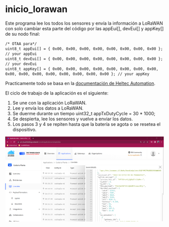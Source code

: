 # inicio_lorawan
 
Este programa lee los todos los sensores y envía la información a LoRaWAN con solo cambiar esta parte del código por las appEui[], devEui[] y appKey[] de su nodo final:

````
/* OTAA para*/
uint8_t appEui[] = { 0x00, 0x00, 0x00, 0x00, 0x00, 0x00, 0x00, 0x00 }; // your appEui
uint8_t devEui[] = { 0x00, 0x00, 0x00, 0x00, 0x00, 0x00, 0x00, 0x00 }; // your devEui
uint8_t appKey[] = { 0x00, 0x00, 0x00, 0x00, 0x00, 0x00, 0x00, 0x00, 0x00, 0x00, 0x00, 0x00, 0x00, 0x00, 0x00, 0x00 }; // your appKey
````

Practicamente todo se basa en la [documentación de Heltec Automation](https://github.com/HelTecAutomation/CubeCell-Arduino/tree/master/libraries/LoRa/examples/LoRaWAN).

El ciclo de trabajo de la aplicación es el siguiente:

1. Se une con la aplicación LoRaWAN.
2. Lee y envía los datos a LoRaWAN.
3. Se duerme durante un tiempo uint32_t appTxDutyCycle = 30 * 1000;
4. Se despierta, lee los sensores y vuelve a enviar los datos.
5. Los pasos 3 y 4 se repiten hasta que la batería se agota o se resetea el dispositivo. 

![](/software/docs/Result_lorawan_tts_sensores.PNG)
